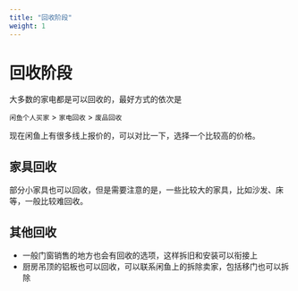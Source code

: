 ```yaml
---
title: "回收阶段"
weight: 1
---
```

# 回收阶段

大多数的家电都是可以回收的，最好方式的依次是

`闲鱼个人买家` > `家电回收` > `废品回收`

现在闲鱼上有很多线上报价的，可以对比一下，选择一个比较高的价格。



## 家具回收

部分小家具也可以回收，但是需要注意的是，一些比较大的家具，比如沙发、床等，一般比较难回收。


## 其他回收
- 一般门窗销售的地方也会有回收的选项，这样拆旧和安装可以衔接上
- 厨房吊顶的铝板也可以回收，可以联系闲鱼上的拆除卖家，包括移门也可以拆除